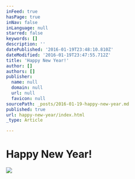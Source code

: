 ```yaml
---
inFeed: true
hasPage: true
inNav: false
inLanguage: null
starred: false
keywords: []
description: ''
datePublished: '2016-01-19T23:48:10.810Z'
dateModified: '2016-01-19T23:47:55.712Z'
title: 'Happy New Year!'
author: []
authors: []
publisher:
  name: null
  domain: null
  url: null
  favicon: null
sourcePath: _posts/2016-01-19-happy-new-year.md
published: true
url: happy-new-year/index.html
_type: Article

---
```

# Happy New Year!
![](https://the-grid-user-content.s3-us-west-2.amazonaws.com/da649da8-4581-44db-8c8d-3525e76e7b48.JPG)